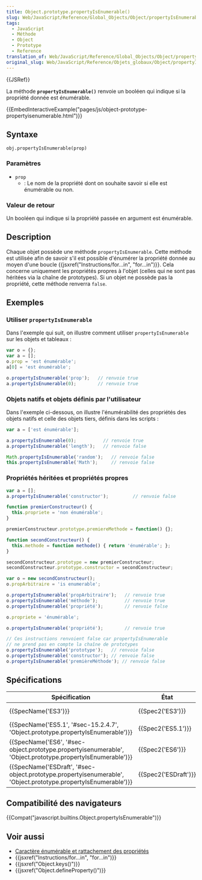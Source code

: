 ```yaml
---
title: Object.prototype.propertyIsEnumerable()
slug: Web/JavaScript/Reference/Global_Objects/Object/propertyIsEnumerable
tags:
  - JavaScript
  - Méthode
  - Object
  - Prototype
  - Reference
translation_of: Web/JavaScript/Reference/Global_Objects/Object/propertyIsEnumerable
original_slug: Web/JavaScript/Reference/Objets_globaux/Object/propertyIsEnumerable
---
```

{{JSRef}}

La méthode **`propertyIsEnumerable()`** renvoie un booléen qui indique si la propriété donnée est énumérable.

{{EmbedInteractiveExample("pages/js/object-prototype-propertyisenumerable.html")}}

## Syntaxe

    obj.propertyIsEnumerable(prop)

### Paramètres

- `prop`
  - : Le nom de la propriété dont on souhaite savoir si elle est énumérable ou non.

### Valeur de retour

Un booléen qui indique si la propriété passée en argument est énumérable.

## Description

Chaque objet possède une méthode `propertyIsEnumerable`. Cette méthode est utilisée afin de savoir s'il est possible d'énumérer la propriété donnée au moyen d'une boucle {{jsxref("Instructions/for...in", "for...in")}}. Cela concerne uniquement les propriétés propres à l'objet (celles qui ne sont pas héritées via la chaîne de prototypes). Si un objet ne possède pas la propriété, cette méthode renverra `false`.

## Exemples

### Utiliser `propertyIsEnumerable`

Dans l'exemple qui suit, on illustre comment utiliser `propertyIsEnumerable` sur les objets et tableaux :

```js
var o = {};
var a = [];
o.prop = 'est énumérable';
a[0] = 'est énumérable';

o.propertyIsEnumerable('prop');   // renvoie true
a.propertyIsEnumerable(0);        // renvoie true
```

### Objets natifs et objets définis par l'utilisateur

Dans l'exemple ci-dessous, on illustre l'énumérabilité des propriétés des objets natifs et celle des objets tiers, définis dans les scripts :

```js
var a = ['est énumérable'];

a.propertyIsEnumerable(0);          // renvoie true
a.propertyIsEnumerable('length');   // renvoie false

Math.propertyIsEnumerable('random');   // renvoie false
this.propertyIsEnumerable('Math');     // renvoie false
```

### Propriétés héritées et propriétés propres

```js
var a = [];
a.propertyIsEnumerable('constructor');         // renvoie false

function premierConstructeur() {
  this.propriete = 'non énumérable';
}

premierConstructeur.prototype.premiereMethode = function() {};

function secondConstructeur() {
  this.methode = function methode() { return 'énumérable'; };
}

secondConstructeur.prototype = new premierConstructeur;
secondConstructeur.prototype.constructor = secondConstructeur;

var o = new secondConstructeur();
o.propArbitraire = 'is enumerable';

o.propertyIsEnumerable('propArbitraire');   // renvoie true
o.propertyIsEnumerable('méthode');          // renvoie true
o.propertyIsEnumerable('propriété');        // renvoie false

o.propriete = 'énumérable';

o.propertyIsEnumerable('propriété');        // renvoie true

// Ces instructions renvoient false car propertyIsEnumerable
// ne prend pas en compte la chaîne de prototypes
o.propertyIsEnumerable('prototype');   // renvoie false
o.propertyIsEnumerable('constructor'); // renvoie false
o.propertyIsEnumerable('premièreMéthode'); // renvoie false
```

## Spécifications

| Spécification                                                                                                                                        | État                         | Commentaires         |
| ---------------------------------------------------------------------------------------------------------------------------------------------------- | ---------------------------- | -------------------- |
| {{SpecName('ES3')}}                                                                                                                             | {{Spec2('ES3')}}         | Définition initiale. |
| {{SpecName('ES5.1', '#sec-15.2.4.7', 'Object.prototype.propertyIsEnumerable')}}                                             | {{Spec2('ES5.1')}}     |                      |
| {{SpecName('ES6', '#sec-object.prototype.propertyisenumerable', 'Object.prototype.propertyIsEnumerable')}}         | {{Spec2('ES6')}}         |                      |
| {{SpecName('ESDraft', '#sec-object.prototype.propertyisenumerable', 'Object.prototype.propertyIsEnumerable')}} | {{Spec2('ESDraft')}} |                      |

## Compatibilité des navigateurs

{{Compat("javascript.builtins.Object.propertyIsEnumerable")}}

## Voir aussi

- [Caractère énumérable et rattachement des propriétés](/fr/docs/Web/JavaScript/Caractère_énumérable_des_propriétés_et_rattachement)
- {{jsxref("Instructions/for...in", "for...in")}}
- {{jsxref("Object.keys()")}}
- {{jsxref("Object.defineProperty()")}}
